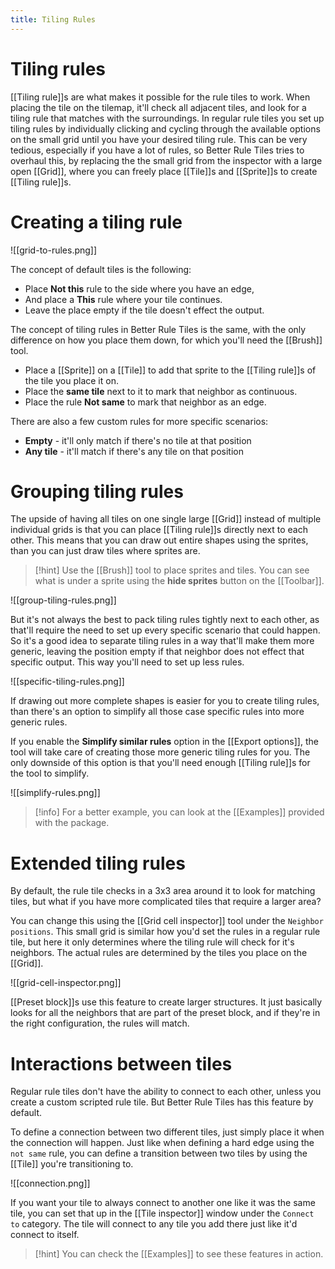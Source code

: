 ```yaml
---
title: Tiling Rules
---
```

# Tiling rules

[[Tiling rule]]s are what makes it possible for the rule tiles to work. When placing the tile on the tilemap, it'll check all adjacent tiles, and look for a tiling rule that matches with the surroundings. In regular rule tiles you set up tiling rules by individually clicking and cycling through the available options on the small grid until you have your desired tiling rule. This can be very tedious, especially if you have a lot of rules, so Better Rule Tiles tries to overhaul this, by replacing the the small grid from the inspector with a large open [[Grid]], where you can freely place [[Tile]]s and [[Sprite]]s to create [[Tiling rule]]s.

# Creating a tiling rule

![[grid-to-rules.png]]

The concept of default tiles is the following:
- Place **Not this** rule to the side where you have an edge,
- And place a **This** rule where your tile continues.
- Leave the place empty if the tile doesn't effect the output.

The concept of tiling rules in Better Rule Tiles is the same, with the only difference on how you place them down, for which you'll need the [[Brush]] tool.
- Place a [[Sprite]] on a [[Tile]] to add that sprite to the [[Tiling rule]]s of the tile you place it on.
- Place the **same tile** next to it to mark that neighbor as continuous.
- Place the rule **Not same** to mark that neighbor as an edge.

There are also a few custom rules for more specific scenarios:
- **Empty** - it'll only match if there's no tile at that position
- **Any tile** - it'll match if there's any tile on that position

# Grouping tiling rules

The upside of having all tiles on one single large [[Grid]] instead of multiple individual grids is that you can place [[Tiling rule]]s directly next to each other. This means that you can draw out entire shapes using the sprites, than you can just draw tiles where sprites are.

> [!hint]
> Use the [[Brush]] tool to place sprites and tiles. You can see what is under a sprite using the **hide sprites** button on the [[Toolbar]].

![[group-tiling-rules.png]]

But it's not always the best to pack tiling rules tightly next to each other, as that'll require the need to set up every specific scenario that could happen. So it's a good idea to separate tiling rules in a way that'll make them more generic, leaving the position empty if that neighbor does not effect that specific output. This way you'll need to set up less rules.

![[specific-tiling-rules.png]]

If drawing out more complete shapes is easier for you to create tiling rules, than there's an option to simplify all those case specific rules into more generic rules.

If you enable the **Simplify similar rules** option in the [[Export options]], the tool will take care of creating those more generic tiling rules for you. The only downside of this option is that you'll need enough [[Tiling rule]]s for the tool to simplify.

![[simplify-rules.png]]

> [!info]
> For a better example, you can look at the [[Examples]] provided with the package.

# Extended tiling rules

By default, the rule tile checks in a 3x3 area around it to look for matching tiles, but what if you have more complicated tiles that require a larger area?

You can change this using the [[Grid cell inspector]] tool under the `Neighbor positions`. This small grid is similar how you'd set the rules in a regular rule tile, but here it only determines where the tiling rule will check for it's neighbors. The actual rules are determined by the tiles you place on the [[Grid]].

![[grid-cell-inspector.png]]

[[Preset block]]s use this feature to create larger structures. It just basically looks for all the neighbors that are part of the preset block, and if they're in the right configuration, the rules will match.

# Interactions between tiles

Regular rule tiles don't have the ability to connect to each other, unless you create a custom scripted rule tile. But Better Rule Tiles has this feature by default.

To define a connection between two different tiles, just simply place it when the connection will happen. Just like when defining a hard edge using the `not same` rule, you can define a transition between two tiles by using the [[Tile]] you're transitioning to.

![[connection.png]]

If you want your tile to always connect to another one like it was the same tile, you can set that up in the [[Tile inspector]] window under the `Connect to` category. The tile will connect to any tile you add there just like it'd connect to itself.

> [!hint]
> You can check the [[Examples]] to see these features in action.
